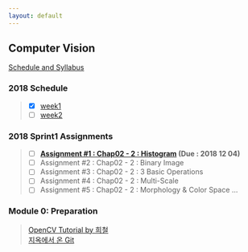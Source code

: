```yaml
---
layout: default
---
```


## Computer Vision
[Schedule and Syllabus](./docs/syllabus.html)

### 2018 Schedule
>- [x] [week1](./docs/sprint1/week1.html)
>- [ ] [week2](./docs/sprint1/week2.html)

### 2018 Sprint1 Assignments  
>- [ ] **[Assignment #1 : Chap02 - 2 : Histogram](./docs/assignment1.html) (Due : 2018 12 04)**
>- [ ] Assignment #2 : Chap02 - 2 : Binary Image  
>- [ ] Assignment #3 : Chap02 - 2 : 3 Basic Operations
>- [ ] Assignment #4 : Chap02 - 2 : Multi-Scale
>- [ ] Assignment #5 : Chap02 - 2 : Morphology & Color Space
...

### Module 0: Preparation
>[OpenCV Tutorial by 희철](https://docs.google.com/presentation/d/1Uv1geoOMUp7PI4ReuiN8SLE4I6BZglN1viCBqW3DB8Y/edit)  
>[지옥에서 온 Git](https://opentutorials.org/course/2708)  